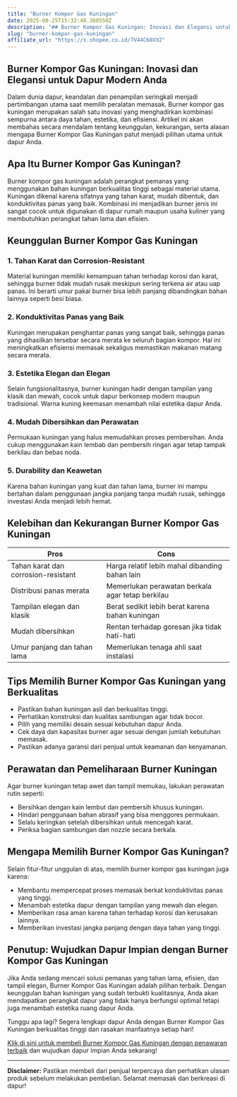 ```yaml
---
title: "Burner Kompor Gas Kuningan"
date: 2025-08-25T15:32:48.360550Z
description: "## Burner Kompor Gas Kuningan: Inovasi dan Elegansi untuk Dapur Modern Anda..."
slug: "burner-kompor-gas-kuningan"
affiliate_url: "https://s.shopee.co.id/7V44C68VX2"
---
```

## Burner Kompor Gas Kuningan: Inovasi dan Elegansi untuk Dapur Modern Anda

Dalam dunia dapur, keandalan dan penampilan seringkali menjadi pertimbangan utama saat memilih peralatan memasak. Burner kompor gas kuningan merupakan salah satu inovasi yang menghadirkan kombinasi sempurna antara daya tahan, estetika, dan efisiensi. Artikel ini akan membahas secara mendalam tentang keunggulan, kekurangan, serta alasan mengapa Burner Kompor Gas Kuningan patut menjadi pilihan utama untuk dapur Anda.

## Apa Itu Burner Kompor Gas Kuningan?

Burner kompor gas kuningan adalah perangkat pemanas yang menggunakan bahan kuningan berkualitas tinggi sebagai material utama. Kuningan dikenal karena sifatnya yang tahan karat, mudah dibentuk, dan konduktivitas panas yang baik. Kombinasi ini menjadikan burner jenis ini sangat cocok untuk digunakan di dapur rumah maupun usaha kuliner yang membutuhkan perangkat tahan lama dan efisien.

## Keunggulan Burner Kompor Gas Kuningan

### 1. Tahan Karat dan Corrosion-Resistant

Material kuningan memiliki kemampuan tahan terhadap korosi dan karat, sehingga burner tidak mudah rusak meskipun sering terkena air atau uap panas. Ini berarti umur pakai burner bisa lebih panjang dibandingkan bahan lainnya seperti besi biasa.

### 2. Konduktivitas Panas yang Baik

Kuningan merupakan penghantar panas yang sangat baik, sehingga panas yang dihasilkan tersebar secara merata ke seluruh bagian kompor. Hal ini meningkatkan efisiensi memasak sekaligus memastikan makanan matang secara merata.

### 3. Estetika Elegan dan Elegan

Selain fungsionalitasnya, burner kuningan hadir dengan tampilan yang klasik dan mewah, cocok untuk dapur berkonsep modern maupun tradisional. Warna kuning keemasan menambah nilai estetika dapur Anda.

### 4. Mudah Dibersihkan dan Perawatan

Permukaan kuningan yang halus memudahkan proses pembersihan. Anda cukup menggunakan kain lembab dan pembersih ringan agar tetap tampak berkilau dan bebas noda.

### 5. Durability dan Keawetan

Karena bahan kuningan yang kuat dan tahan lama, burner ini mampu bertahan dalam penggunaan jangka panjang tanpa mudah rusak, sehingga investasi Anda menjadi lebih hemat.

## Kelebihan dan Kekurangan Burner Kompor Gas Kuningan

| **Pros** | **Cons** |
|------------|-------------|
| Tahan karat dan corrosion-resistant | Harga relatif lebih mahal dibanding bahan lain |
| Distribusi panas merata | Memerlukan perawatan berkala agar tetap berkilau |
| Tampilan elegan dan klasik | Berat sedikit lebih berat karena bahan kuningan |
| Mudah dibersihkan | Rentan terhadap goresan jika tidak hati-hati |
| Umur panjang dan tahan lama | Memerlukan tenaga ahli saat instalasi |

## Tips Memilih Burner Kompor Gas Kuningan yang Berkualitas

- Pastikan bahan kuningan asli dan berkualitas tinggi.
- Perhatikan konstruksi dan kualitas sambungan agar tidak bocor.
- Pilih yang memiliki desain sesuai kebutuhan dapur Anda.
- Cek daya dan kapasitas burner agar sesuai dengan jumlah kebutuhan memasak.
- Pastikan adanya garansi dari penjual untuk keamanan dan kenyamanan.

## Perawatan dan Pemeliharaan Burner Kuningan

Agar burner kuningan tetap awet dan tampil memukau, lakukan perawatan rutin seperti:

- Bersihkan dengan kain lembut dan pembersih khusus kuningan.
- Hindari penggunaan bahan abrasif yang bisa menggores permukaan.
- Selalu keringkan setelah dibersihkan untuk mencegah karat.
- Periksa bagian sambungan dan nozzle secara berkala.

## Mengapa Memilih Burner Kompor Gas Kuningan?

Selain fitur-fitur unggulan di atas, memilih burner kompor gas kuningan juga karena:

- Membantu mempercepat proses memasak berkat konduktivitas panas yang tinggi.
- Menambah estetika dapur dengan tampilan yang mewah dan elegan.
- Memberikan rasa aman karena tahan terhadap korosi dan kerusakan lainnya.
- Memberikan investasi jangka panjang dengan daya tahan yang tinggi.

## Penutup: Wujudkan Dapur Impian dengan Burner Kompor Gas Kuningan

Jika Anda sedang mencari solusi pemanas yang tahan lama, efisien, dan tampil elegan, Burner Kompor Gas Kuningan adalah pilihan terbaik. Dengan keunggulan bahan kuningan yang sudah terbukti kualitasnya, Anda akan mendapatkan perangkat dapur yang tidak hanya berfungsi optimal tetapi juga menambah estetika ruang dapur Anda.

Tunggu apa lagi? Segera lengkapi dapur Anda dengan Burner Kompor Gas Kuningan berkualitas tinggi dan rasakan manfaatnya setiap hari!

[Klik di sini untuk membeli Burner Kompor Gas Kuningan dengan penawaran terbaik](https://s.shopee.co.id/7V44C68VX2) dan wujudkan dapur impian Anda sekarang!

---

**Disclaimer:** Pastikan membeli dari penjual terpercaya dan perhatikan ulasan produk sebelum melakukan pembelian. Selamat memasak dan berkreasi di dapur!